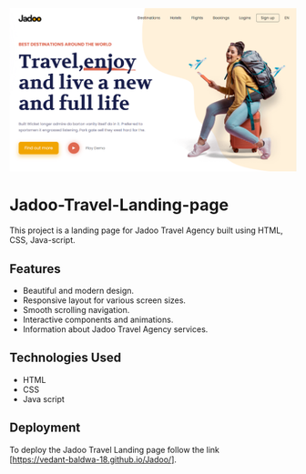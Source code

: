 ![alt text](Images/show.png)
# Jadoo-Travel-Landing-page
This project is a landing page for Jadoo Travel Agency built using HTML, CSS, Java-script.
## Features
- Beautiful and modern design.
- Responsive layout for various screen sizes.
- Smooth scrolling navigation.
- Interactive components and animations.
- Information about Jadoo Travel Agency services.
## Technologies Used

- HTML
- CSS
- Java script
## Deployment

To deploy the Jadoo Travel Landing page follow the link <br>[https://vedant-baldwa-18.github.io/Jadoo/].
